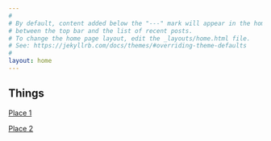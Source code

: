 ```yaml
---
#
# By default, content added below the "---" mark will appear in the home page
# between the top bar and the list of recent posts.
# To change the home page layout, edit the _layouts/home.html file.
# See: https://jekyllrb.com/docs/themes/#overriding-theme-defaults
#
layout: home
---
```


## Things

[Place 1](https://kasugaipeanut.github.io/photos/)

[Place 2](https://kasugaipeanut.github.io/photos/)

